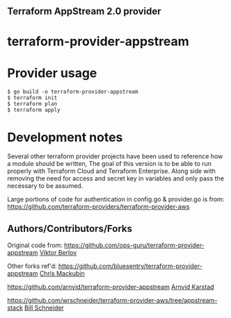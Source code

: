 ## Terraform AppStream 2.0 provider
# terraform-provider-appstream


# Provider usage
```
$ go build -o terraform-provider-appstream
$ terraform init
$ terraform plan
$ terraform apply
```

# Development notes
Several other terraform provider projects have been used to reference how a module should be written,
The goal of this version is to be able to run properly with Terraform Cloud and Terraform Enterprise.
Along side with removing the need for access and secret key in variables and only pass the necessary
to be assumed.

Large portions of code for authentication in config.go & provider.go is from:
https://github.com/terraform-providers/terraform-provider-aws


## Authors/Contributors/Forks
Original code from:
https://github.com/ops-guru/terraform-provider-appstream
[Viktor Berlov](https://github.com/vktr-brlv)

Other forks ref'd:
https://github.com/bluesentry/terraform-provider-appstream
[Chris Mackubin](https://github.com/chris-mackubin)

https://github.com/arnvid/terraform-provider-appstream
[Arnvid Karstad](https://github.com/arnvid)

https://github.com/wrschneider/terraform-provider-aws/tree/appstream-stack
[Bill Schneider](https://github.com/wrschneider)

